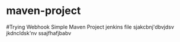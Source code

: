 # maven-project
#Trying Webhook
Simple Maven Project
jenkins file 
sjakcbnj'dbvjdsv
jkdncldsk'nv
ssajfhafjbabv

